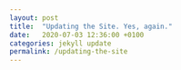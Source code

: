 ```yaml
---
layout: post
title:  "Updating the Site. Yes, again."
date:   2020-07-03 12:36:00 +0100
categories: jekyll update
permalink: /updating-the-site
---
```


